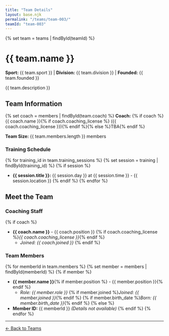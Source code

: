 ```yaml
---
title: "Team Details"
layout: base.njk
permalink: "/teams/team-003/"
teamId: "team-003"
---
```


{% set team = teams | findById(teamId) %}

# {{ team.name }}

**Sport:** {{ team.sport }} | **Division:** {{ team.division }} | **Founded:** {{ team.founded }}

{{ team.description }}

## Team Information

{% set coach = members | findById(team.coach) %}
**Coach:** {% if coach %}{{ coach.name }}{% if coach.coaching_license %} ({{ coach.coaching_license }}){% endif %}{% else %}TBA{% endif %}

**Team Size:** {{ team.members.length }} members

### Training Schedule
{% for training_id in team.training_sessions %}
{% set session = training | findById(training_id) %}
{% if session %}
- **{{ session.title }}:** {{ session.day }} at {{ session.time }} - {{ session.location }}
{% endif %}
{% endfor %}


## Meet the Team

### Coaching Staff
{% if coach %}
- **{{ coach.name }}** - {{ coach.position }}
  {% if coach.coaching_license %}*{{ coach.coaching_license }}*{% endif %}
  - *Joined: {{ coach.joined }}*
{% endif %}

### Team Members
{% for memberId in team.members %}
{% set member = members | findById(memberId) %}
{% if member %}
- **{{ member.name }}**{% if member.position %} - {{ member.position }}{% endif %}
  - *Role: {{ member.role }}*
  {% if member.joined %}*Joined: {{ member.joined }}*{% endif %}
  {% if member.birth_date %}*Born: {{ member.birth_date }}*{% endif %}
{% else %}
- **Member ID:** {{ memberId }} *(Details not available)*
{% endif %}
{% endfor %}

---

[← Back to Teams](/teams/)